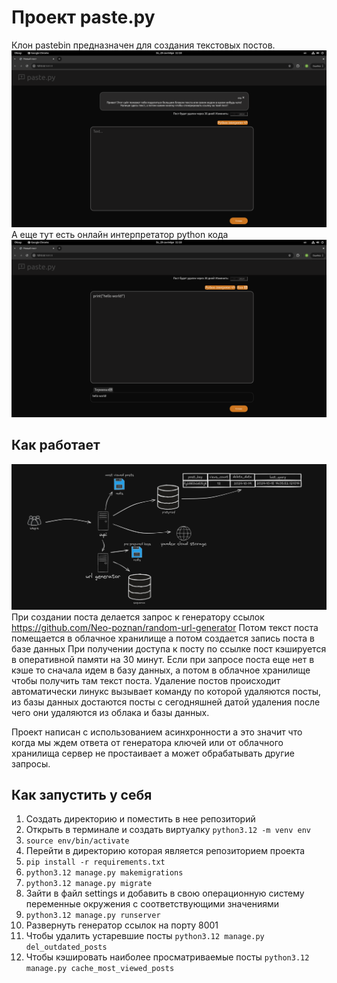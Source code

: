 # Проект paste.py 
Клон pastebin предназначен для создания текстовых постов. 
![alt text](textexample.png)
А еще тут есть онлайн интерпретатор python кода
![alt text](codeexample.png)

## Как работает
![alt text](projectscheme.png)
При создании поста делается запрос к генератору ссылок https://github.com/Neo-poznan/random-url-generator
Потом текст поста помещается в облачное хранилище а потом создается запись поста в базе данных
При получении доступа к посту по ссылке пост кэшируется в оперативной памяти на 30 минут. 
Если при запросе поста еще нет в кэше то сначала идем в базу данных, а потом в облачное хранилище чтобы получить там текст поста.
Удаление постов происходит автоматически линукс вызывает команду по которой удаляются посты, из базы данных достаются посты с сегодняшней датой удаления после чего они удаляются из облака и базы данных. 

Проект написан с использованием асинхронности а это значит что когда мы ждем ответа от генератора ключей или от облачного хранилища
сервер не простаивает а может обрабатывать другие запросы.

## Как запустить у себя
1. Создать директорию и поместить в нее репозиторий
2. Открыть в терминале и создать виртуалку `python3.12 -m venv env`
3. `source env/bin/activate`
4. Перейти в директорию которая является репозиторием проекта
5. `pip install -r requirements.txt`
6. `python3.12 manage.py makemigrations`
7. `python3.12 manage.py migrate`
8. Зайти в файл settings и добавить в свою операционную систему переменные окружения с соответствующими значениями 
9. `python3.12 manage.py runserver`
10. Развернуть генератор ссылок на порту 8001
11. Чтобы удалить устаревшие посты `python3.12 manage.py del_outdated_posts`
12. Чтобы кэшировать наиболее просматриваемые посты `python3.12 manage.py cache_most_viewed_posts`
